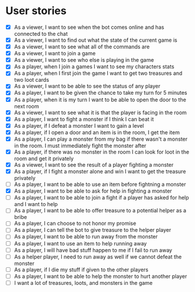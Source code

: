# User stories

* [x] As a viewer, I want to see when the bot comes online and has connected to the chat
* [x] As a viewer, I want to find out what the state of the current game is
* [x] As a viewer, I want to see what all of the commands are
* [x] As a viewer, I want to join a game
* [x] As a viewer, I want to see who else is playing in the game
* [x] As a player, when I join a games I want to see my characters stats
* [x] As a player, when I first join the game I want to get two treasures and two loot cards
* [x] As a viewer, I want to be able to see the status of any player
* [x] As a player, I want to be given the chance to take my turn for 5 minutes
* [x] As a player, when it is my turn I want to be able to open the door to the next room
* [x] As a viewer, I want to see what it is that the player is facing in the room
* [x] As a player, I want to fight a monster if I think I can beat it
* [x] As a player, if I defeat a monster I want to gain a level
* [x] As a player, if I open a door and an item is in the room, I get the item
* [x] As a player, I can play a monster from my bag if there wasn't a monster in the room. I must immediately fight the monster after
* [x] As a player, if there was no monster in the room I can look for loot in the room and get it privately
* [x] As a viewer, I want to see the result of a player fighting a monster
* [x] As a player, if I fight a monster alone and win I want to get the treasure privately
* [ ] As a player, I want to be able to use an item before fightning a monster
* [x] As a player, I want to be able to ask for help in fighting a monster
* [ ] As a player, I want to be able to join a fight if a player has asked for help and I want to help
* [ ] As a player, I want to be able to offer treasure to a potential helper as a bribe
* [ ] As a player, I can choose to not honor my promise
* [ ] As a player, I can tell the bot to give treasure to the helper player
* [ ] As a player, I want to be able to run away from the monster
* [ ] As a player, I want to use an item to help running away
* [ ] As a player, I will have bad stuff happen to me if I fail to run away
* [ ] As a helper player, I need to run away as well if we cannot defeat the monster
* [ ] As a player, if I die my stuff if given to the other players
* [ ] As a player, I want to be able to help the monster to hurt another player
* [ ] I want a lot of treasures, loots, and monsters in the game